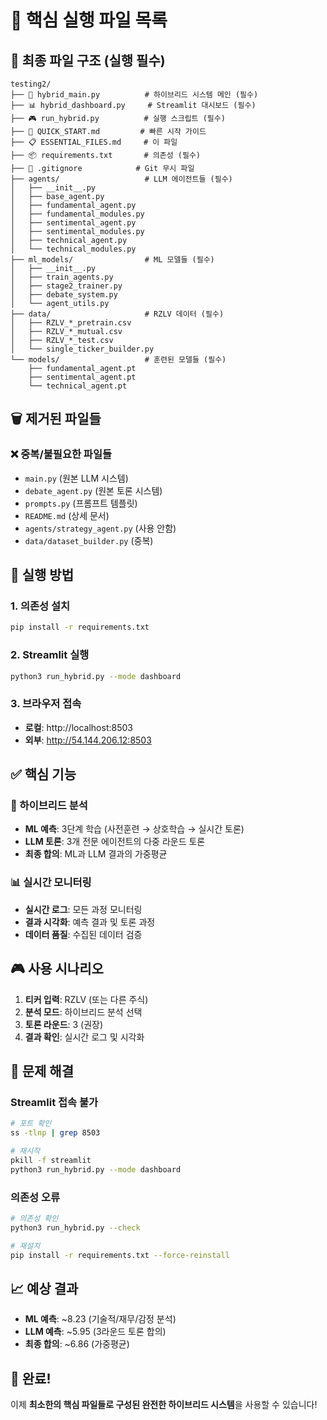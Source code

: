 # 🎯 핵심 실행 파일 목록

## 📁 최종 파일 구조 (실행 필수)

```
testing2/
├── 🚀 hybrid_main.py          # 하이브리드 시스템 메인 (필수)
├── 📊 hybrid_dashboard.py     # Streamlit 대시보드 (필수)
├── 🎮 run_hybrid.py          # 실행 스크립트 (필수)
├── 📖 QUICK_START.md         # 빠른 시작 가이드
├── 📋 ESSENTIAL_FILES.md     # 이 파일
├── 📦 requirements.txt       # 의존성 (필수)
├── 🚫 .gitignore            # Git 무시 파일
├── agents/                   # LLM 에이전트들 (필수)
│   ├── __init__.py
│   ├── base_agent.py
│   ├── fundamental_agent.py
│   ├── fundamental_modules.py
│   ├── sentimental_agent.py
│   ├── sentimental_modules.py
│   ├── technical_agent.py
│   └── technical_modules.py
├── ml_models/                # ML 모델들 (필수)
│   ├── __init__.py
│   ├── train_agents.py
│   ├── stage2_trainer.py
│   ├── debate_system.py
│   └── agent_utils.py
├── data/                     # RZLV 데이터 (필수)
│   ├── RZLV_*_pretrain.csv
│   ├── RZLV_*_mutual.csv
│   ├── RZLV_*_test.csv
│   └── single_ticker_builder.py
└── models/                   # 훈련된 모델들 (필수)
    ├── fundamental_agent.pt
    ├── sentimental_agent.pt
    └── technical_agent.pt
```

## 🗑️ 제거된 파일들

### ❌ 중복/불필요한 파일들
- `main.py` (원본 LLM 시스템)
- `debate_agent.py` (원본 토론 시스템)
- `prompts.py` (프롬프트 템플릿)
- `README.md` (상세 문서)
- `agents/strategy_agent.py` (사용 안함)
- `data/dataset_builder.py` (중복)

## 🚀 실행 방법

### 1. 의존성 설치
```bash
pip install -r requirements.txt
```

### 2. Streamlit 실행
```bash
python3 run_hybrid.py --mode dashboard
```

### 3. 브라우저 접속
- **로컬**: http://localhost:8503
- **외부**: http://54.144.206.12:8503

## ✅ 핵심 기능

### 🎯 하이브리드 분석
- **ML 예측**: 3단계 학습 (사전훈련 → 상호학습 → 실시간 토론)
- **LLM 토론**: 3개 전문 에이전트의 다중 라운드 토론
- **최종 합의**: ML과 LLM 결과의 가중평균

### 📊 실시간 모니터링
- **실시간 로그**: 모든 과정 모니터링
- **결과 시각화**: 예측 결과 및 토론 과정
- **데이터 품질**: 수집된 데이터 검증

## 🎮 사용 시나리오

1. **티커 입력**: RZLV (또는 다른 주식)
2. **분석 모드**: 하이브리드 분석 선택
3. **토론 라운드**: 3 (권장)
4. **결과 확인**: 실시간 로그 및 시각화

## 🔧 문제 해결

### Streamlit 접속 불가
```bash
# 포트 확인
ss -tlnp | grep 8503

# 재시작
pkill -f streamlit
python3 run_hybrid.py --mode dashboard
```

### 의존성 오류
```bash
# 의존성 확인
python3 run_hybrid.py --check

# 재설치
pip install -r requirements.txt --force-reinstall
```

## 📈 예상 결과
- **ML 예측**: ~8.23 (기술적/재무/감정 분석)
- **LLM 예측**: ~5.95 (3라운드 토론 합의)
- **최종 합의**: ~6.86 (가중평균)

## 🎉 완료!

이제 **최소한의 핵심 파일들로 구성된 완전한 하이브리드 시스템**을 사용할 수 있습니다!
